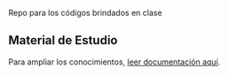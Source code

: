 Repo para los códigos brindados en clase

## Material de Estudio

Para ampliar los conocimientos, [leer documentación aquí](https://sidval.github.io/dev.web/#/).
